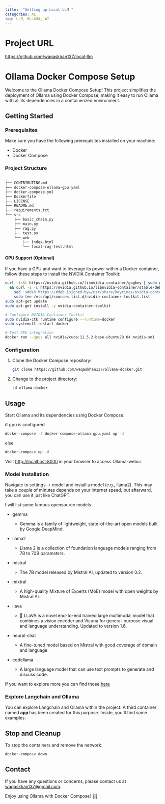 ```yaml
---
title:  "Setting up Local LLM "
categories: AI
tag: LLM, OLLAMA, AI
---
```


# Project URL 

https://github.com/waqaskhan137/local-llm

# Ollama Docker Compose Setup

Welcome to the Ollama Docker Compose Setup! This project simplifies the deployment of Ollama using Docker Compose, making it easy to run Ollama with all its dependencies in a containerized environment.

## Getting Started

### Prerequisites

Make sure you have the following prerequisites installed on your machine:

- Docker
- Docker Compose

### Project Structure

```bash
.
├── CONTRIBUTING.md
├── docker-compose-ollama-gpu.yaml
├── docker-compose.yml
├── Dockerfile
├── LICENSE
├── README.md
├── requirements.txt
└── src
    ├── basic_chain.py
    ├── main.py
    ├── rag.py
    ├── test.py
    └── web
        ├── index.html
        └── local-rag-test.html
```

#### GPU Support (Optional)

If you have a GPU and want to leverage its power within a Docker container, follow these steps to install the NVIDIA Container Toolkit:

```bash
curl -fsSL https://nvidia.github.io/libnvidia-container/gpgkey | sudo gpg --dearmor -o /usr/share/keyrings/nvidia-container-toolkit-keyring.gpg \
  && curl -s -L https://nvidia.github.io/libnvidia-container/stable/deb/nvidia-container-toolkit.list | \
    sed 's#deb https://#deb [signed-by=/usr/share/keyrings/nvidia-container-toolkit-keyring.gpg] https://#g' | \
    sudo tee /etc/apt/sources.list.d/nvidia-container-toolkit.list
sudo apt-get update
sudo apt-get install -y nvidia-container-toolkit

# Configure NVIDIA Container Toolkit
sudo nvidia-ctk runtime configure --runtime=docker
sudo systemctl restart docker

# Test GPU integration
docker run --gpus all nvidia/cuda:11.5.2-base-ubuntu20.04 nvidia-smi
```

### Configuration

1. Clone the Docker Compose repository:

    ```bash
    git clone https://github.com/waqaskhan137/ollama-docker.git
    ```

2. Change to the project directory:

    ```bash
    cd ollama-docker
    ```

## Usage

Start Ollama and its dependencies using Docker Compose:

if gpu is configured

```bash
docker-compose -f docker-compose-ollama-gpu.yaml up -d
```

else

```bash
docker-compose up -d
```

Visit [http://localhost:8000](http://localhost:8000) in your browser to access Ollama-webui.

### Model Installation

Navigate to settings -> model and install a model (e.g., llama2). This may take a couple of minutes depends on your internet speed, but afterward, you can use it just like ChatGPT.

I will list some famous opensource models

- gemma
  - Gemma is a family of lightweight, state-of-the-art open models built by Google DeepMind.

- llama2
  - Llama 2 is a collection of foundation language models ranging from 7B to 70B parameters.

- mistral
  - The 7B model released by Mistral AI, updated to version 0.2.

- mixtral
  - A high-quality Mixture of Experts (MoE) model with open weights by Mistral AI.

- llava
  - 🌋 LLaVA is a novel end-to-end trained large multimodal model that combines a vision encoder and Vicuna for general-purpose visual and language understanding. Updated to version 1.6.

- neural-chat
  - A fine-tuned model based on Mistral with good coverage of domain and language.

- codellama
  - A large language model that can use text prompts to generate and discuss code.

If you want to explore more you can find those [here](https://ollama.com/library)

### Explore Langchain and Ollama

You can explore Langchain and Ollama within the project. A third container named **app** has been created for this purpose. Inside, you'll find some examples.

## Stop and Cleanup

To stop the containers and remove the network:

```bash
docker-compose down
```

## Contact

If you have any questions or concerns, please contact us at [waqaskhan137@gmail.com](mailto:waqaskhan137@gmail.com).

Enjoy using Ollama with Docker Compose! 🐳🚀
